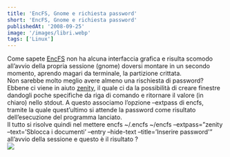 ```yaml
---
title: 'EncFS, Gnome e richiesta password'
short: 'EncFS, Gnome e richiesta password'
publishedAt: '2008-09-25'
image: '/images/libri.webp'
tags: ['Linux']
---
```


Come sapete [EncFS](http://www.arg0.net/encfs) non ha alcuna interfaccia grafica e risulta scomodo all’avvio della propria sessione (gnome) doversi montare in un secondo momento, aprendo magari da terminale, la partizione crittata.  
Non sarebbe molto meglio avere almeno una rischiesta di password?  
Ebbene ci viene in aiuto [zenity](http://live.gnome.org/zenity), il quale ci da la possibilità di creare finestre dandogli poche specifiche da riga di comando e ritornare il valore (in chiaro) nello stdout. A questo associamo l’opzione –extpass di encfs, tramite la quale quest’ultimo si attende la password come risultato dell’esecuzione del programma lanciato.  
Il tutto si risolve quindi nel mettere encfs ~/.encfs ~/encfs –extpass=”zenity –text=’Sblocca i documenti’ –entry –hide-text –title=’Inserire password'” all’avvio della sessione e questo è il risultato ?  
![](http://mario.raval.li/files/2012/02/encfs.png)